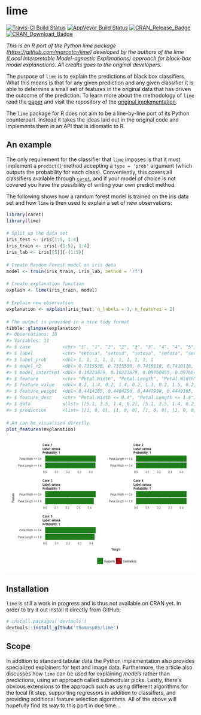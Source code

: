 
<!-- README.md is generated from README.Rmd. Please edit that file -->
lime
====

[![Travis-CI Build Status](https://travis-ci.org/thomasp85/lime.svg?branch=master)](https://travis-ci.org/thomasp85/lime) [![AppVeyor Build Status](https://ci.appveyor.com/api/projects/status/github/thomasp85/lime?branch=master&svg=true)](https://ci.appveyor.com/project/thomasp85/lime) [![CRAN\_Release\_Badge](http://www.r-pkg.org/badges/version-ago/lime)](https://CRAN.R-project.org/package=lime) [![CRAN\_Download\_Badge](http://cranlogs.r-pkg.org/badges/lime)](https://CRAN.R-project.org/package=lime)

*This is an R port of the Python lime package (<https://github.com/marcotcr/lime>) developed by the authors of the lime (Local Interpretable Model-agnostic Explanations) approach for black-box model explanations. All credits goes to the original developers.*

The purpose of `lime` is to explain the predictions of black box classifiers. What this means is that for any given prediction and any given classifier it is able to determine a small set of features in the original data that has driven the outcome of the prediction. To learn more about the methodology of `lime` read the [paper](https://arxiv.org/abs/1602.04938) and visit the repository of the [original implementation](https://github.com/marcotcr/lime).

The `lime` package for R does not aim to be a line-by-line port of its Python counterpart. Instead it takes the ideas laid out in the original code and implements them in an API that is idiomatic to R.

An example
----------

The only requirement for the classifier that `lime` imposes is that it must implement a `predict()` method accepting a `type = 'prob'` argument (which outputs the probability for each class). Conveniently, this covers all classifiers available through [`caret`](https://CRAN.R-project.org/package=caret), and if your model of choice is not covered you have the possibility of writing your own predict method.

The following shows how a random forest model is trained on the iris data set and how `lime` is then used to explain a set of new observations:

``` r
library(caret)
library(lime)

# Split up the data set
iris_test <- iris[1:5, 1:4]
iris_train <- iris[-(1:5), 1:4]
iris_lab <- iris[[5]][-(1:5)]

# Create Random Forest model on iris data
model <- train(iris_train, iris_lab, method = 'rf')

# Create explanation function
explain <- lime(iris_train, model)

# Explain new observation
explanation <- explain(iris_test, n_labels = 1, n_features = 2)

# The output is provided in a nice tidy format
tibble::glimpse(explanation)
#> Observations: 10
#> Variables: 11
#> $ case            <chr> "1", "1", "2", "2", "3", "3", "4", "4", "5", "5"
#> $ label           <chr> "setosa", "setosa", "setosa", "setosa", "setos...
#> $ label_prob      <dbl> 1, 1, 1, 1, 1, 1, 1, 1, 1, 1
#> $ model_r2        <dbl> 0.7315530, 0.7315530, 0.7410118, 0.7410118, 0....
#> $ model_intercept <dbl> 0.10223879, 0.10223879, 0.09760455, 0.09760455...
#> $ feature         <chr> "Petal.Width", "Petal.Length", "Petal.Width", ...
#> $ feature_value   <dbl> 0.2, 1.4, 0.2, 1.4, 0.2, 1.3, 0.2, 1.5, 0.2, 1.4
#> $ feature_weight  <dbl> 0.4414165, 0.4404250, 0.4447930, 0.4449105, 0....
#> $ feature_desc    <chr> "Petal.Width <= 0.4", "Petal.Length <= 1.6", "...
#> $ data            <list> [[5.1, 3.5, 1.4, 0.2], [5.1, 3.5, 1.4, 0.2], ...
#> $ prediction      <list> [[1, 0, 0], [1, 0, 0], [1, 0, 0], [1, 0, 0], ...

# An can be visualised directly
plot_features(explanation)
```

![](tools/README-unnamed-chunk-2-1.png)

Installation
------------

`lime` is still a work in progress and is thus not available on CRAN yet. In order to try it out install it directly from GitHub:

``` r
# install.packages('devtools')
devtools::install_github('thomasp85/lime')
```

Scope
-----

In addition to standard tabular data the Python implementation also provides specialized explainers for text and image data. Furthermore, the article also discusses how `lime` can be used for explaining *models* rather than *predictions*, using an approach called submodular picks. Lastly, there's obvious extensions to the approach such as using different algorithms for the local fit step, supporting regressors in addition to classifiers, and providing additional feature selection algorithms. All of the above will hopefully find its way to this port in due time...
